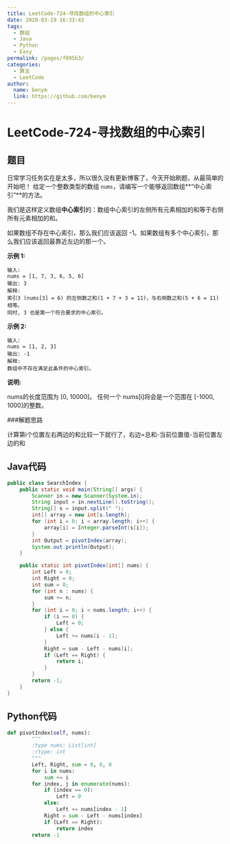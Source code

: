 ```yaml
---
title: LeetCode-724-寻找数组的中心索引
date: 2020-03-19 16:33:43
tags: 
  - 数组
  - Java
  - Python
  - Easy
permalink: /pages/f095b3/
categories: 
  - 算法
  - LeetCode
author: 
  name: benym
  link: https://github.com/benym
---
```

# LeetCode-724-寻找数组的中心索引

## 题目

日常学习任务实在是太多，所以很久没有更新博客了，今天开始刷题，从最简单的开始吧！
给定一个整数类型的数组 `nums`，请编写一个能够返回数组**“中心索引”**的方法。

我们是这样定义数组**中心索引**的：数组中心索引的左侧所有元素相加的和等于右侧所有元素相加的和。

如果数组不存在中心索引，那么我们应该返回 -1。如果数组有多个中心索引，那么我们应该返回最靠近左边的那一个。

**示例 1:**

```
输入: 
nums = [1, 7, 3, 6, 5, 6]
输出: 3
解释: 
索引3 (nums[3] = 6) 的左侧数之和(1 + 7 + 3 = 11)，与右侧数之和(5 + 6 = 11)相等。
同时, 3 也是第一个符合要求的中心索引。
```

**示例 2:**

```
输入: 
nums = [1, 2, 3]
输出: -1
解释: 
数组中不存在满足此条件的中心索引。
```

**说明:**
<div class="note info"><p>
nums的长度范围为 [0, 10000]。
任何一个 nums[i]将会是一个范围在 [-1000, 1000]的整数。
</p></div>
###解题思路

计算第i个位置左右两边的和比较一下就行了，右边=总和-当前位置值-当前位置左边的和

## Java代码

```java
public class SearchIndex {
    public static void main(String[] args) {
        Scanner in = new Scanner(System.in);
        String input = in.nextLine().toString();
        String[] s = input.split(" ");
        int[] array = new int[s.length];
        for (int i = 0; i < array.length; i++) {
            array[i] = Integer.parseInt(s[i]);
        }
        int Output = pivotIndex(array);
        System.out.println(Output);
    }

    public static int pivotIndex(int[] nums) {
        int Left = 0;
        int Right = 0;
        int sum = 0;
        for (int n : nums) {
            sum += n;
        }
        for (int i = 0; i < nums.length; i++) {
            if (i == 0) {
                Left = 0;
            } else {
                Left += nums[i - 1];
            }
            Right = sum - Left - nums[i];
            if (Left == Right) {
                return i;
            }
        }
        return -1;
    }
}
```
## Python代码

```python
def pivotIndex(self, nums):
        """
        :type nums: List[int]
        :rtype: int
        """
        Left, Right, sum = 0, 0, 0
        for i in nums:
            sum += i
        for index, j in enumerate(nums):
            if (index == 0):
                Left = 0
            else:
                Left += nums[index - 1]
            Right = sum - Left - nums[index]
            if (Left == Right):
                return index
        return -1
```

